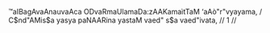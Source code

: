™aIBagAvaAnauvaAca
ODvaRmaUlamaDa:zAAKamaìtTaM ‘aAò"r"vyayama, /
C$nd"AMis$a yasya paNAARina yastaM vaed" s$a vaed"ivata, // 1 //